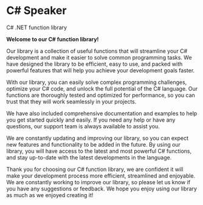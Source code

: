 # C# Speaker
C# .NET function library

**Welcome to our C# function library!**

Our library is a collection of useful functions that will streamline your C# development and make it easier to solve common programming tasks. We have designed the library to be efficient, easy to use, and packed with powerful features that will help you achieve your development goals faster.

With our library, you can easily solve complex programming challenges, optimize your C# code, and unlock the full potential of the C# language. Our functions are thoroughly tested and optimized for performance, so you can trust that they will work seamlessly in your projects.

We have also included comprehensive documentation and examples to help you get started quickly and easily. If you need any help or have any questions, our support team is always available to assist you.

We are constantly updating and improving our library, so you can expect new features and functionality to be added in the future. By using our library, you will have access to the latest and most powerful C# functions, and stay up-to-date with the latest developments in the language.

Thank you for choosing our C# function library, we are confident it will make your development process more efficient, streamlined and enjoyable. We are constantly working to improve our library, so please let us know if you have any suggestions or feedback. We hope you enjoy using our library as much as we enjoyed creating it!
